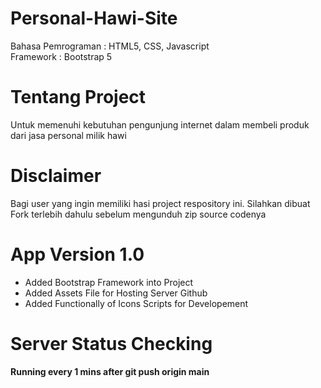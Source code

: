# Personal-Hawi-Site
Bahasa Pemrograman : HTML5, CSS, Javascript
<br>
Framework : Bootstrap 5

# Tentang Project
Untuk memenuhi kebutuhan pengunjung internet dalam membeli produk dari jasa personal milik hawi

# Disclaimer
Bagi user yang ingin memiliki hasi project respository ini. Silahkan dibuat Fork terlebih dahulu
sebelum mengunduh zip source codenya

# App Version 1.0
- Added Bootstrap Framework into Project <br>
- Added Assets File for Hosting Server Github <br>
- Added Functionally of Icons Scripts for Developement <br>

# Server Status Checking
<b>Running every 1 mins after git push origin main</b>